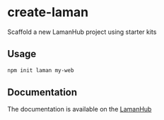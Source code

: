 # create-laman

Scaffold a new LamanHub project using starter kits

## Usage

```bash
npm init laman my-web
```

## Documentation

The documentation is available on the [LamanHub](https://lamanhub.site/docs/what-is-lamanhub.html)
